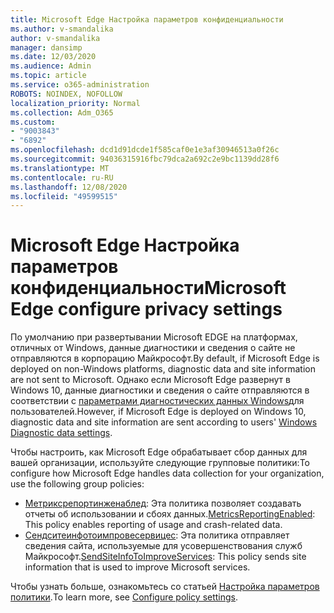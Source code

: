```yaml
---
title: Microsoft Edge Настройка параметров конфиденциальности
ms.author: v-smandalika
author: v-smandalika
manager: dansimp
ms.date: 12/03/2020
ms.audience: Admin
ms.topic: article
ms.service: o365-administration
ROBOTS: NOINDEX, NOFOLLOW
localization_priority: Normal
ms.collection: Adm_O365
ms.custom:
- "9003843"
- "6892"
ms.openlocfilehash: dcd1d91dcde1f585caf0e1e3af30946513a0f26c
ms.sourcegitcommit: 94036315916fbc79dca2a692c2e9bc1139dd28f6
ms.translationtype: MT
ms.contentlocale: ru-RU
ms.lasthandoff: 12/08/2020
ms.locfileid: "49599515"
---
```

# <a name="microsoft-edge-configure-privacy-settings"></a><span data-ttu-id="c7382-102">Microsoft Edge Настройка параметров конфиденциальности</span><span class="sxs-lookup"><span data-stu-id="c7382-102">Microsoft Edge configure privacy settings</span></span>

<span data-ttu-id="c7382-103">По умолчанию при развертывании Microsoft EDGE на платформах, отличных от Windows, данные диагностики и сведения о сайте не отправляются в корпорацию Майкрософт.</span><span class="sxs-lookup"><span data-stu-id="c7382-103">By default, if Microsoft Edge is deployed on non-Windows platforms, diagnostic data and site information are not sent to Microsoft.</span></span> <span data-ttu-id="c7382-104">Однако если Microsoft Edge развернут в Windows 10, данные диагностики и сведения о сайте отправляются в соответствии с [параметрами диагностических данных Windows](https://docs.microsoft.com/windows/privacy/configure-windows-diagnostic-data-in-your-organization)для пользователей.</span><span class="sxs-lookup"><span data-stu-id="c7382-104">However, if Microsoft Edge is deployed on Windows 10, diagnostic data and site information are sent according to users' [Windows Diagnostic data settings](https://docs.microsoft.com/windows/privacy/configure-windows-diagnostic-data-in-your-organization).</span></span>

<span data-ttu-id="c7382-105">Чтобы настроить, как Microsoft Edge обрабатывает сбор данных для вашей организации, используйте следующие групповые политики:</span><span class="sxs-lookup"><span data-stu-id="c7382-105">To configure how Microsoft Edge handles data collection for your organization, use the following group policies:</span></span>
- <span data-ttu-id="c7382-106">[Метриксрепортинженаблед](https://docs.microsoft.com/DeployEdge/microsoft-edge-policies#metricsreportingenabled): Эта политика позволяет создавать отчеты об использовании и сбоях данных.</span><span class="sxs-lookup"><span data-stu-id="c7382-106">[MetricsReportingEnabled](https://docs.microsoft.com/DeployEdge/microsoft-edge-policies#metricsreportingenabled): This policy enables reporting of usage and crash-related data.</span></span>
- <span data-ttu-id="c7382-107">[Сендситеинфотоимпровесервицес](https://docs.microsoft.com/DeployEdge/microsoft-edge-policies#sendsiteinfotoimproveservices): Эта политика отправляет сведения сайта, используемые для усовершенствования служб Майкрософт.</span><span class="sxs-lookup"><span data-stu-id="c7382-107">[SendSiteInfoToImproveServices](https://docs.microsoft.com/DeployEdge/microsoft-edge-policies#sendsiteinfotoimproveservices): This policy sends site information that is used to improve Microsoft services.</span></span>

<span data-ttu-id="c7382-108">Чтобы узнать больше, ознакомьтесь со статьей [Настройка параметров политики](https://docs.microsoft.com/deployedge/microsoft-edge-enterprise-privacy-settings#configure-policy-settings).</span><span class="sxs-lookup"><span data-stu-id="c7382-108">To learn more, see [Configure policy settings](https://docs.microsoft.com/deployedge/microsoft-edge-enterprise-privacy-settings#configure-policy-settings).</span></span>